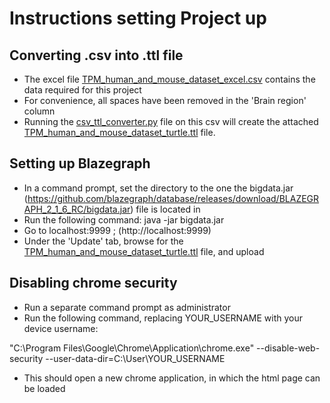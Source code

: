 # Instructions setting Project up
## Converting .csv into .ttl file

* The excel file [TPM_human_and_mouse_dataset_excel.csv](TPM_human_and_mouse_dataset_excel.csv) contains the data required for this project
* For convenience, all spaces have been removed in the 'Brain region' column
* Running the [csv_ttl_converter.py](csv_ttl_converter.py) file on this csv will create the attached [TPM_human_and_mouse_dataset_turtle.ttl](TPM_human_and_mouse_dataset_turtle.ttl) file.

## Setting up Blazegraph 

* In a command prompt, set the directory to the one the bigdata.jar (https://github.com/blazegraph/database/releases/download/BLAZEGRAPH_2_1_6_RC/bigdata.jar) file is located in
* Run the following command: java -jar bigdata.jar
* Go to localhost:9999 ; (http://localhost:9999)
* Under the 'Update' tab, browse for the [TPM_human_and_mouse_dataset_turtle.ttl](TPM_human_and_mouse_dataset_turtle.ttl) file, and upload

## Disabling chrome security

* Run a separate command prompt as administrator
* Run the following command, replacing YOUR_USERNAME with your device username:  

"C:\Program Files\Google\Chrome\Application\chrome.exe" --disable-web-security --user-data-dir=C:\User\YOUR_USERNAME  

* This should open a new chrome application, in which the html page can be loaded
